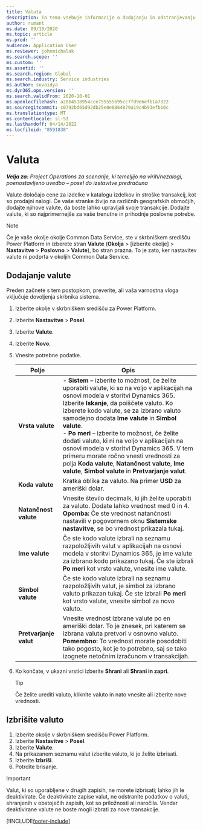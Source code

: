 ```yaml
---
title: Valuta
description: Ta tema vsebuje informacije o dodajanju in odstranjevanju vrst valut v storitvi Project Operations.
author: rumant
ms.date: 09/18/2020
ms.topic: article
ms.prod: ''
audience: Application User
ms.reviewer: johnmichalak
ms.search.scope: ''
ms.custom: ''
ms.assetid: ''
ms.search.region: Global
ms.search.industry: Service industries
ms.author: suvaidya
ms.dyn365.ops.version: ''
ms.search.validFrom: 2020-10-01
ms.openlocfilehash: a20b4518954cce755555b95cc7fd9e6efb1a7322
ms.sourcegitcommit: c0792bd65d92db25e0e8864879a19c4b93efb10c
ms.translationtype: MT
ms.contentlocale: sl-SI
ms.lasthandoff: 04/14/2022
ms.locfileid: "8591838"
---
```

# <a name="currency"></a>Valuta

_**Velja za:** Project Operations za scenarije, ki temeljijo na virih/nezalogi, poenostavljeno uvedbo – posel do izstavitve predračuna_



Valute določajo cene za izdelke v katalogu izdelkov in stroške transakcij, kot so prodajni nalogi. Če vaše stranke živijo na različnih geografskih območjih, dodajte njihove valute, da boste lahko upravljali svoje transakcije. Dodajte valute, ki so najprimernejše za vaše trenutne in prihodnje poslovne potrebe.  

> [!NOTE]
> Če je vaše okolje okolje Common Data Service, ste v skrbniškem središču Power Platform in izberete stran **Valute** (**Okolja** > [izberite okolje] > **Nastavitve** > **Poslovno** > **Valute**), bo stran prazna. To je zato, ker nastavitev valute ni podprta v okoljih Common Data Service.

## <a name="add-a-currency"></a>Dodajanje valute  
Preden začnete s tem postopkom, preverite, ali vaša varnostna vloga vključuje dovoljenja skrbnika sistema. 

1. Izberite okolje v skrbniškem središču za Power Platform. 
2. Izberite **Nastavitve** > **Posel**.
3. Izberite **Valute**.  
4. Izberite **Novo**.  
5. Vnesite potrebne podatke.  


   |          Polje          |                                                                                                                                                                                                                                                                                                                                                                            Opis                                                                                                                                                                                                                                                                                                                                                                            |
   |-------------------------|-------------------------------------------------------------------------------------------------------------------------------------------------------------------------------------------------------------------------------------------------------------------------------------------------------------------------------------------------------------------------------------------------------------------------------------------------------------------------------------------------------------------------------------------------------------------------------------------------------------------------------------------------------------------------------------------------------------------------------------------------------------------|
   |    **Vrsta valute**    | - **Sistem** – izberite to možnost, če želite uporabiti valute, ki so na voljo v aplikacijah na osnovi modela v storitvi Dynamics 365. Izberite **Iskanje**, da poiščete valuto. Ko izberete kodo valute, se za izbrano valuto samodejno dodata **Ime valute** in **Simbol valute**.<br />- **Po meri** – izberite to možnost, če želite dodati valuto, ki ni na voljo v aplikacijah na osnovi modela v storitvi Dynamics 365. V tem primeru morate ročno vnesti vrednosti za polja **Koda valute**, **Natančnost valute**, **Ime valute**, **Simbol valute** in **Pretvarjanje valut**. |
   |    **Koda valute**    |                                                                                                                                                                                                                                                                                                                                            Kratka oblika za valuto. Na primer **USD** za ameriški dolar.                                                                                                                                                                                                                                                                                                                                            |
   | **Natančnost valute**  |                                                                                                                                                                                  Vnesite število decimalk, ki jih želite uporabiti za valuto.  Dodate lahko vrednost med 0 in 4. **Opomba:** Če ste vrednost natančnosti nastavili v pogovornem oknu **Sistemske nastavitve**, se bo vrednost prikazala tukaj.                                                                                                                                                                                  |
   |    **Ime valute**    |                                                                                                                                                                                                                                         Če ste kodo valute izbrali na seznamu razpoložljivih valut v aplikacijah na osnovi modela v storitvi Dynamics 365, je ime valute za izbrano kodo prikazano tukaj. Če ste izbrali **Po meri** kot vrsto valute, vnesite ime valute.                                                                                                                                                                                                                                          |
   |   **Simbol valute**   |                                                                                                                                                                                                                                                                      Če ste kodo valute izbrali na seznamu razpoložljivih valut, je simbol za izbrano valuto prikazan tukaj. Če ste izbrali **Po meri** kot vrsto valute, vnesite simbol za novo valuto.                                                                                                                                                                                                                                                                       |
   | **Pretvarjanje valut** |                                                                                                                                                                                                                                     Vnesite vrednost izbrane valute po en ameriški dolar. To je znesek, pri katerem se izbrana valuta pretvori v osnovno valuto. **Pomembno:** To vrednost morate posodobiti tako pogosto, kot je to potrebno, saj se tako izognete netočnim izračunom v transakcijah.                                                                                                                                                                                                                                      |


6. Ko končate, v ukazni vrstici izberite **Shrani** ali **Shrani in zapri**.  

   > [!TIP]
   >  Če želite urediti valuto, kliknite valuto in nato vnesite ali izberite nove vrednosti.  

## <a name="delete-a-currency"></a>Izbrišite valuto  

1. Izberite okolje v skrbniškem središču Power Platform. 
2. Izberite **Nastavitve** > **Posel**.
3. Izberite **Valute**.  
4. Na prikazanem seznamu valut izberite valuto, ki jo želite izbrisati.  
5. Izberite **Izbriši**.  
6. Potrdite brisanje.  

> [!IMPORTANT]
>  Valut, ki so uporabljene v drugih zapisih, ne morete izbrisati; lahko jih le deaktivirate. Če deaktivirate zapise valut, ne odstranite podatkov o valuti, shranjenih v obstoječih zapisih, kot so priložnosti ali naročila. Vendar deaktivirane valute ne boste mogli izbrati za nove transakcije.  


[!INCLUDE[footer-include](../includes/footer-banner.md)]